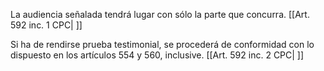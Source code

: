 La audiencia señalada tendrá lugar con sólo la parte que concurra. [[Art. 592 inc. 1 CPC| ]]

Si ha de rendirse prueba testimonial, se procederá de conformidad con lo dispuesto en los artículos 554 y 560, inclusive. [[Art. 592 inc. 2 CPC| ]]